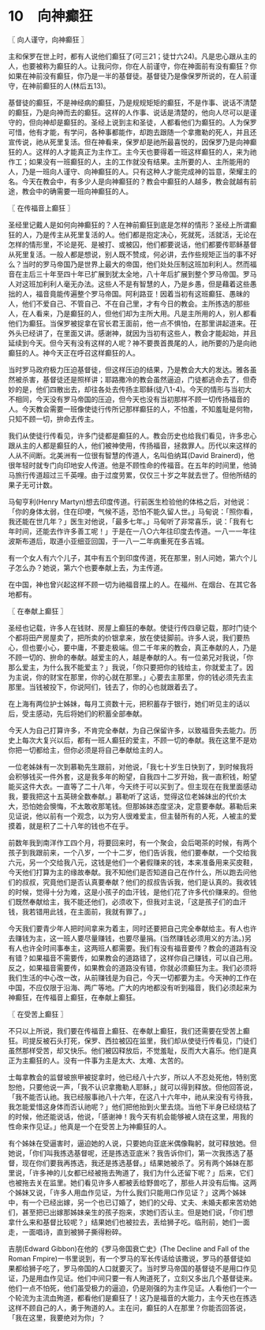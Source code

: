 # 10　向神癫狂



〖 向人谨守，向神癫狂 〗

主和保罗在世上时，都有人说他们癫狂了(可三21；徒廿六24)。凡是忠心跟从主的人，也要被称为癫狂的人。让我问你，你在人前谨守，你在神面前有没有癫狂？你如果在神前没有癫狂，你乃是一半的基督徒。基督徒乃是像保罗所说的，在人前谨守，在神前癫狂的人(林后五13)。

基督徒的癫狂，不是神经病的癫狂，乃是规规矩矩的癫狂，不是作事、说话不清楚的癫狂，乃是向神而去的癫狂。这样的人作事、说话是清楚的，他向人尽可以是谨守的，但向神却是癫狂的。圣经上说到主和圣徒，人都看他们为癫狂的。人为保罗可惜，他有才能，有学问，各种事都能作，却跑去跟随一个拿撒勒的死人，并且还宣传说，祂从死里复活。但在神看来，保罗却是祂所最喜悦的，因保罗乃是向神癫狂的人。这样的人才能真正为主作工。主今天也要得着一班这样癫狂的人，来为祂作工；如果没有一班癫狂的人，主的工作就没有结果。主所要的人、主所能用的人，乃是一班向人谨守、向神癫狂的人。只有这种人才能完成神的旨意，荣耀主的名。今天在教会中，有多少人是向神癫狂的？教会中癫狂的人越多，教会就越有前途，教会中的确需要一班向神癫狂的人。



〖 在传福音上癫狂 〗

圣经里记戴人是如何向神癫狂的？人在神前癫狂到底是怎样的情形？圣经上所谓癫狂的人，乃是传主从死里复活的人。他们都是抱定决心，死就死，活就活，无论在怎样的情形里，不论是死、是被打、或被囚，他们都要说话，他们都要传耶稣基督从死里复活。一般人都是想说，别人既不赞成，何必讲，去作些规矩正当的事不好么？当时的罗马帝国乃是世界上最大的帝国，他们处处压制这班加利利人。然而福音在主后三十年至四十年已扩展到犹太全地，八十年后扩展到整个罗马帝国。罗马人对这班加利利人毫无办法。这些人不是有智慧的人，乃是乡愚，但是藉着这些愚拙的人，福音竟能传遍整个罗马帝国。阿利路亚！因着当初有这班癫狂、愚昧的人，他们不爱自己、不管自己、不在自己里，才有今日的教会。主所拣选的那些人，在人看来，乃是癫狂的人，但他们却为主所大用。凡是主所用的人，别人都看他们为癫狂。当保罗被捉拿在官长君王面前，他一点不惧怕，在那里讲起道来。茌外头已经讲了，在里面又讲。感谢神，就因为当初有这些人，教会才能起始，并且延续到今天。但今天有没有这样的人呢？神不要畏首畏尾的人，祂所要的乃是向祂癫狂的人。神今天正在呼召这样癫狂的人。

当时罗马政府极力压迫基督徒，但这样压迫的结果，乃是教会大大的发达。雅各虽然被杀害，基督徒还是照样讲；耶路撒冷的教会虽然逼迫，门徒都逃命去了，但奇妙的是，他们四散出去，却往各处去传扬主耶稣(徒八1-4)。今天的情形与当初大不相同，今天没有罗马帝国的压迫，但今天也没有当初那样不顾一切传扬福音的人。今天教会需要一班像使徒行传所记那样癫狂的人，不怕羞，不知羞耻是何物，只知不顾一切，拚命去传主。

我们从使徒行传看见，许多门徒都是癫狂的人。教会历史也给我们看见，许多忠心跟从主的人都是癫狂的人，他们被神使用，传扬福音，拯救罪人。历代以来这样的人从不间断。北美洲有一位很有智慧的传道人，名叫伯纳耳(David Brainerd)，他很年轻时就专门向印地安人传道。他是不顾性命的传福音。在五年的时间里，他骑马旅行传道超过三千英哩。由于过度劳累，仅仅三十岁之年就去世了。但他所结的果子无可计数。

马甸亨利(Henry Martyn)想去印度传道。行前医生检验他的体格之后，对他说：「你的身体太弱，住在印哽，气候不适，恐怕不能久留人世。」马甸说：「照你看，我还能在世几年？」医生对他说，「最多七年。」马甸听了非常喜乐，说：「我有七年时间，还能去作许多善工呢！」于是在一八○六年往印度去传道。一八一一年往波斯布道后，取道小亚细亚回国，于一八一二年病重死在多吉城。

有一个女人有六个儿子，其中有五个到印度传道，死在那里，别人问她，第六个儿子怎么办？她说，第六个也要奉献上去，为主传道。

在中国，神也曾兴起这样不顾一切为祂福音摆上的人。在福州、在烟台、在其它各地都有。



〖 在奉献上癫狂 〗

圣经也记载，许多人在钱财、房屋上癫狂的奉献。使徒行传四章记载，那时门徒个个都将田产房屋卖了，把所卖的价银拿来，放在使徒脚前。许多人说，我们要热心，但也要小心，要中庸，不要走极端。但二千年来的教会，真正奉献的人，乃是不顾一切的、拚命的奉献。越爱主的人，越是奉献的人。有一位弟兄对我说，「你那么爱主，为什么我不能爱主？」我说，「你只要把你的钱给主，你就爱主了。因为主说，你的财宝在那里，你的心就在那里。」心要去主那里，你的钱必须先去主那里。当钱被投下，你说阿们，钱去了，你的心也就跟着去了。

在上海有两位护士姊妹，每月工资数十元，把积蓄存于银行，她们听见主的话以后，受主感动，先后将她们的积蓄全部奉献。

今天人为自己打算许多，不肯完全奉献，为自己保留许多，以致福音失去能力。历史上每次大复兴以后，都有一班人癫狂的爱主，不顾一切的奉献。我在这里不是劝你把一切都给主，但你必须是将自己奉献给主的人。

一位老姊妹有一次到慕勒先生跟前，对他说，「我七十岁生日快到了，到时候我将会积够钱买一件外套，这是我多年的盼望，自我四十二岁开始，我一直积钱，盼望能买这件大衣。一直等了二十八年，今天终于可以买到了。但主现在在我里面感动我，要我把这十五英磅全数奉献。」慕勒听了这话，觉得这位老姊妹出的代价太大，恐怕她会懊悔，不太敢收那笔钱。但那姊妹态度坚决，定意要奉献。慕勒后来见证说，他以前有一个观念，以为穷人很难爱主，但主替所有的人死，人被主的爱摸着，就是积了二十八年的钱也不在乎。

前数年我到南洋作工四个月，将要回来时，有一个聚会，会后喝茶的时候，有两个孩子到我跟前来，一个八岁，一个十二岁，他们告诉我，他们要奉献，一个交给我六元，另一个交给我八元，这钱是他们一个暑假赚来的钱，本来准备用来买皮鞋，今天他们打算为主的缘故奉献。我不知他们是否知道自己在作什么，所以跑去问他们的叔叔，究竟他们是否认真要奉献？他们的叔叔告诉我，他们是认真的。我收钱的时候，觉得十分为难，这是小孩子的血汗钱，是他们花了许多代价赚来的。但他们既然奉献给主，我不能还他们，必须收下，但我对主说，「这是孩子们的血汗钱，我若错用此钱，在主面前，我就有罪了。」

今天我们要青少年人把时间拿来为着主，同时还要把自己完全奉献给主。有人也许去赚钱为主，这一班人要尽量赚钱，也要尽量捐。(当然赚钱必须用义的方法。)另有人也许全时间事奉主，这两班人都需要。我们有没有福音要传？教会的道路有没有错？如果福音不需要传，如果教会的道路错了，这样你自己赚钱，可以自己用。反之，如果福音需要传，如果教会的道路没有错，你就必须癫狂为主。我们必须将我们生活的中心改一改，从前赚钱是为自己，今天一切都要为主。今天神的工作在中国，不应仅限于沿海、两广等地。广大的内地都没有听到福音，我们必须起来为神癫狂，在传福音上癫狂，在奉献上癫狂。



〖 在受苦上癫狂 〗

不只以上所说，我们要在传福音上癫狂、在奉献上癫狂，我们还需要在受苦上癫狂。司提反被石头打死，保罗、西拉被囚在监里，我们却从使徒行传看见，门徒们虽然那样受苦，却又快乐。他们被囚释放后，不觉羞耻，反而大大喜乐。他们是真正为主癫狂的人。没有一件事为主是太大、太难、太苦的。

士每拿教会的监督坡旅甲被捉拿时，他已经八十六岁，所以人不忍处死他，特别宽恕他，只要他说一声，「我不认识拿撒勒人耶稣，」就可以得到释放。但他回答说，「我不能否认祂。我已经服事祂八十六年，在这八十六年中，祂从来没有亏待我，我怎能爱惜这身体而否认祂呢？」他们把他抬到火里去烧。当他下半身已经烧枯了的时候，他还能说话，他说，「感谢神！我今天有机会能够被人烧在这里，用我的性命来作见证。」他真是一个在受苦上为神癫狂的人。

有个姊妹在受逼害时，逼迫她的人说，只要她向亚底米偶像鞠躬，就可释放她。但她说，「你们叫我拣选基督呢，还是拣选亚底米？我告诉你们，第一次我拣选了基督，现在你们要我再拣选，我还是拣选基督。」结果她被杀了。另有两个姊妹在那里说，「许多神的儿女都已经被拖去殉道了，我们为什么还留下呢？」后来，它们也被拖去关在监里。她们看见许多人都被丢给野兽吃了，那些人并没有后悔。这两个姊妹又说，「许多人用血作见证，为什么我们只能用口作见证？」这两个姊妹中，有一个已经出嫁，另一个也已订婚了，她们的父母、丈夫、未婚夫都来苦劝她们，甚至把已出嫁那姊妹亲生的孩子抱来，求她们否认主。但是她们说，「你们想拿什么来和基督比较呢？」结果她们也被拉去，丢给狮子吃。临刑前，她们一面走，一面唱诗，直到被狮子撕得粉碎。

吉朋(Edward Gibbon)在他的《罗马帝国衰亡史》(The Decline and Fall of the Roman Fmpire)一书里说到，有一个罗马的军长传话给该撒说，罗马的基督徒如果都给狮子吃了，罗马帝国的人口就要灭了。当时罗马帝国的基督徒不是用口作见证，乃是用血作见证。他们中间只要一有人殉道死了，立刻又多出几个基督徒来。他们一点不怕死，他们虽受极力的逼迫，仍是刚强的为主作见证。人看他们一个一个轮流为主流血殉道，都看他们是癫狂了！这乃是福音的大能力，主今天也在拣选这样不顾自己的人，勇于殉道的人。主在问，癫狂的人在那里？你能否回答说，「我在这里，我要绝对为你」？

